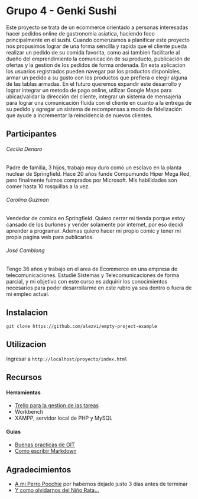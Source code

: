 # Grupo 4 - Genki Sushi

Este proyecto se trata de un ecommerce orientado a personas interesadas hacer pedidos online de gastronomia asiatica, haciendo foco principalmente en el sushi. Cuando comenzamos a planificar este proyecto nos propusimos lograr de una forma sencilla y rapida que el cliente pueda realizar un pedido de su comida favorita, como asi tambien facilitarle al dueño del emprendimiento la comunicación de su producto, publicación de ofertas y la gestion de los pedidos de forma ordenada. En esta aplicacion los usuarios registrados pueden navegar por los productos disponibles, armar un pedido a su gusto con los productos que prefiera o elegir alguna de las tablas armadas. En el futuro queremos expandir este desarrollo y lograr integrar un metodo de pago online, utilizar Google Maps para ubicar/validar la dirección del cliente, integrar un sistema de mensajeria para lograr una comunicación fluida con el cliente en cuanto a la entrega de su pedido y agregar un sistema de recompensas a modo de fidelización que ayude a incrementar la reincidencia de nuevos clientes.



## Participantes

###### Cecilia Denaro
Padre de familia, 3 hijos, trabajo muy duro como un esclavo en la planta nuclear de Springfield. Hace 20 años funde Compumundo Hiper Mega Red, pero finalmente fuimos comprados por Microsoft. Mis habilidades son comer hasta 10 rosquillas a la vez.



###### Carolina Guzman
Vendedor de comics en Springfield. Quiero cerrar mi tienda porque estoy cansado de los burlones y vender solamente por internet, por eso decidi aprender a programar. Ademas quiero hacer mi propio comic y tener mi propia pagina web para publicarlos.



###### José Camblong
Tengo 36 años y trabajo en el area de Ecommerce en una empresa de telecomunicaciones. Estudié Sistemas y Telecomunicaciones de forma parcial, y mi objetivo con este curso es adquirir los conocimientos necesarios para poder desarrollarme en este rubro ya sea dentro o fuera de mi empleo actual.



## Instalacion

```git clone https://github.com/alezvi/empty-project-example```



## Utilizacion

Ingresar a ```http://localhost/proyecto/index.html``` 



## Recursos

#### Herramientas

- [Trello para la gestion de las tareas](https://trello.com)
- Workbench
- XAMPP, servidor local de PHP y MySQL



#### Guias

- [Buenas practicas de GIT](https://blog.usejournal.com/git-tips-for-everyday-use-48f10b4d4525)
- [Como escribir Markdown](https://github.com/adam-p/markdown-here/wiki/Markdown-Cheatsheet#links)



## Agradecimientos

- [A mi Perro Poochie](https://vignette.wikia.nocookie.net/lossimpson/images/9/9c/Poochie.png/revision/latest?cb=20090819011823&path-prefix=es) por habernos dejado justo 3 dias antes de terminar
- [Y como olvidarnos del Niño Rata...](https://miro.medium.com/max/2139/1*wVf0oHfP9iaU61YodjtAqQ.jpeg)
